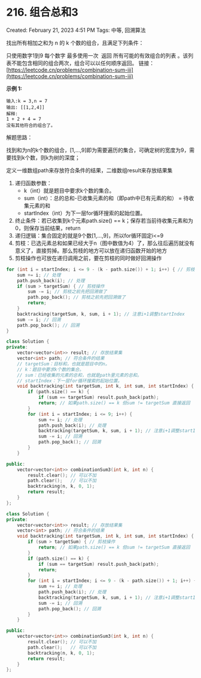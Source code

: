 # 216.  组合总和3

Created: February 21, 2023 4:51 PM
Tags: 中等, 回溯算法

找出所有相加之和为 n 的 k 个数的组合，且满足下列条件：

只使用数字1到9
每个数字 最多使用一次 
返回 所有可能的有效组合的列表 。该列表不能包含相同的组合两次，组合可以以任何顺序返回。
链接：[https://leetcode.cn/problems/combination-sum-iii](https://leetcode.cn/problems/combination-sum-iii)

**示例 1:**

```
输入:k = 3,n = 7
输出: [[1,2,4]]
解释:
1 + 2 + 4 = 7
没有其他符合的组合了。
```

解题思路：

找到和为n的k个数的组合，[1,...,9]即为需要遍历的集合，可确定树的宽度为9，需要找到k个数，则k为树的深度；

定义一维数组path来存放符合条件的结果，二维数组result来存放结果集

1. 递归函数参数：
    - k（int）就是题目中要求k个数的集合。
    - sum（int）：总的总和-已收集元素的和（即path中已有元素的和） =  待收集元素的和
    - startIndex（int）为下一层for循环搜索的起始位置。
2. 终止条件：若已收集到k个元素path.size() == k；保存若当前待收集元素和为0，则保存当前结果，return
3. 递归逻辑：集合固定的就是9个数[1,...,9]，所以for循环固定i<=9
4. 剪枝：已选元素总和如果已经大于n（图中数值为4）了，那么往后遍历就没有意义了，直接剪掉。那么剪枝的地方可以放在递归函数开始的地方
5. 剪枝操作也可放在递归调用之前，要在剪枝的同时做好回溯操作

```cpp
for (int i = startIndex; i <= 9 - (k - path.size()) + 1; i++) { // 剪枝
    sum += i; // 处理
    path.push_back(i); // 处理
    if (sum > targetSum) { // 剪枝操作
        sum -= i; // 剪枝之前先把回溯做了
        path.pop_back(); // 剪枝之前先把回溯做了
        return;
    }
    backtracking(targetSum, k, sum, i + 1); // 注意i+1调整startIndex
    sum -= i; // 回溯
    path.pop_back(); // 回溯
}
```

```cpp
class Solution {
private:
    vector<vector<int>> result; // 存放结果集
    vector<int> path; // 符合条件的结果
    // targetSum：目标和，也就是题目中的n。
    // k：题目中要求k个数的集合。
    // sum：已经收集的元素的总和，也就是path里元素的总和。
    // startIndex：下一层for循环搜索的起始位置。
    void backtracking(int targetSum, int k, int sum, int startIndex) {
        if (path.size() == k) {
            if (sum == targetSum) result.push_back(path);
            return; // 如果path.size() == k 但sum != targetSum 直接返回
        }
        for (int i = startIndex; i <= 9; i++) {
            sum += i; // 处理
            path.push_back(i); // 处理
            backtracking(targetSum, k, sum, i + 1); // 注意i+1调整startIndex
            sum -= i; // 回溯
            path.pop_back(); // 回溯
        }
    }

public:
    vector<vector<int>> combinationSum3(int k, int n) {
        result.clear(); // 可以不加
        path.clear();   // 可以不加
        backtracking(n, k, 0, 1);
        return result;
    }
};
```

```cpp
class Solution {
private:
    vector<vector<int>> result; // 存放结果集
    vector<int> path; // 符合条件的结果
    void backtracking(int targetSum, int k, int sum, int startIndex) {
        if (sum > targetSum) { // 剪枝操作
            return; // 如果path.size() == k 但sum != targetSum 直接返回
        }
        if (path.size() == k) {
            if (sum == targetSum) result.push_back(path);
            return;
        }
        for (int i = startIndex; i <= 9 - (k - path.size()) + 1; i++) { // 剪枝
            sum += i; // 处理
            path.push_back(i); // 处理
            backtracking(targetSum, k, sum, i + 1); // 注意i+1调整startIndex
            sum -= i; // 回溯
            path.pop_back(); // 回溯
        }
    }

public:
    vector<vector<int>> combinationSum3(int k, int n) {
        result.clear(); // 可以不加
        path.clear();   // 可以不加
        backtracking(n, k, 0, 1);
        return result;
    }
};
```